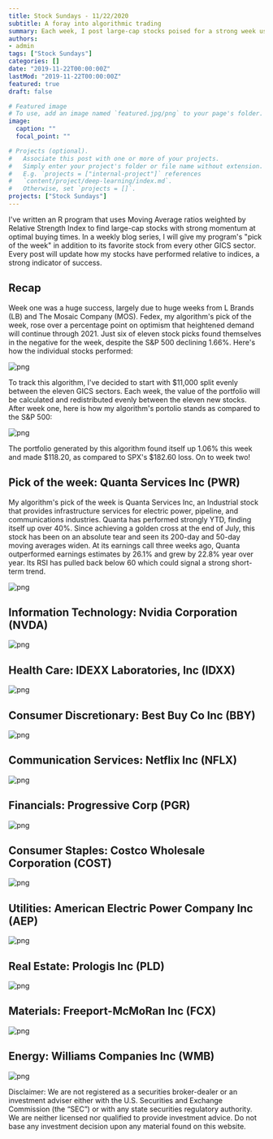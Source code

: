 ```yaml
---
title: Stock Sundays - 11/22/2020
subtitle: A foray into algorithmic trading
summary: Each week, I post large-cap stocks poised for a strong week using a technicals-based algorithm.
authors: 
- admin
tags: ["Stock Sundays"]
categories: []
date: "2019-11-22T00:00:00Z"
lastMod: "2019-11-22T00:00:00Z"
featured: true
draft: false

# Featured image
# To use, add an image named `featured.jpg/png` to your page's folder. 
image:
  caption: ""
  focal_point: ""

# Projects (optional).
#   Associate this post with one or more of your projects.
#   Simply enter your project's folder or file name without extension.
#   E.g. `projects = ["internal-project"]` references 
#   `content/project/deep-learning/index.md`.
#   Otherwise, set `projects = []`.
projects: ["Stock Sundays"]
---
```


I've written an R program that uses Moving Average ratios weighted by Relative Strength Index to find large-cap stocks with strong momentum at optimal buying times. In a weekly blog series, I will give my program's "pick of the week" in addition to its favorite stock from every other GICS sector. Every post will update how my stocks have performed relative to indices, a strong indicator of success.

## Recap

Week one was a huge success, largely due to huge weeks from L Brands (LB) and The Mosaic Company (MOS). Fedex, my algorithm's pick of the week, rose over a percentage point on optimism that heightened demand will continue through 2021. Just six of eleven stock picks found themselves in the negative for the week, despite the S&P 500 declining 1.66%. Here's how the individual stocks performed:

![png](./11.15.2020IndividualStockReturns.png)

To track this algorithm, I've decided to start with $11,000 split evenly between the eleven GICS sectors. Each week, the value of the portfolio will be calculated and redistributed evenly between the eleven new stocks. After week one, here is how my algorithm's portolio stands as compared to the S&P 500:

![png](./11.15.2020weekOneResults.png)

The portfolio generated by this algorithm found itself up 1.06% this week and made $118.20, as compared to SPX's $182.60 loss. On to week two!

## Pick of the week: Quanta Services Inc (PWR)

My algorithm's pick of the week is Quanta Services Inc, an Industrial stock that provides infrastructure services for electric power, pipeline, and communications industries. Quanta has performed strongly YTD, finding itself up over 40%. Since achieving a golden cross at the end of July, this stock has been on an absolute tear and seen its 200-day and 50-day moving averages widen. At its earnings call three weeks ago, Quanta outperformed earnings estimates by 26.1% and grew by 22.8% year over year. Its RSI has pulled back below 60 which could signal a strong short-term trend.

![png](./Industrials11.22.2020.png)

## Information Technology: Nvidia Corporation (NVDA)

![png](./Tech11.22.2020.png)

## Health Care: IDEXX Laboratories, Inc (IDXX)

![png](./Health11.22.2020.png)

## Consumer Discretionary: Best Buy Co Inc (BBY)

![png](./Discretionary11.22.2020.png)

## Communication Services: Netflix Inc (NFLX)

![png](./Comms11.22.20.png)

## Financials: Progressive Corp (PGR)

![png](./Financials11.22.2020.png)

## Consumer Staples: Costco Wholesale Corporation (COST)

![png](./Staples11.22.2020.png)

## Utilities: American Electric Power Company Inc (AEP)

![png](./Utilities11.22.2020.png)

## Real Estate: Prologis Inc (PLD)

![png](./Estate11.22.2020.png)

## Materials: Freeport-McMoRan Inc (FCX)

![png](./Materials11.22.2020.png)

## Energy: Williams Companies Inc (WMB)

![png](./Energy11.22.2020.png)

Disclaimer: We are not registered as a securities broker-dealer or an investment adviser either with the U.S. Securities and Exchange Commission (the “SEC”) or with any state securities regulatory authority. We are neither licensed nor qualified to provide investment advice. Do not base any investment decision upon any material found on this website.